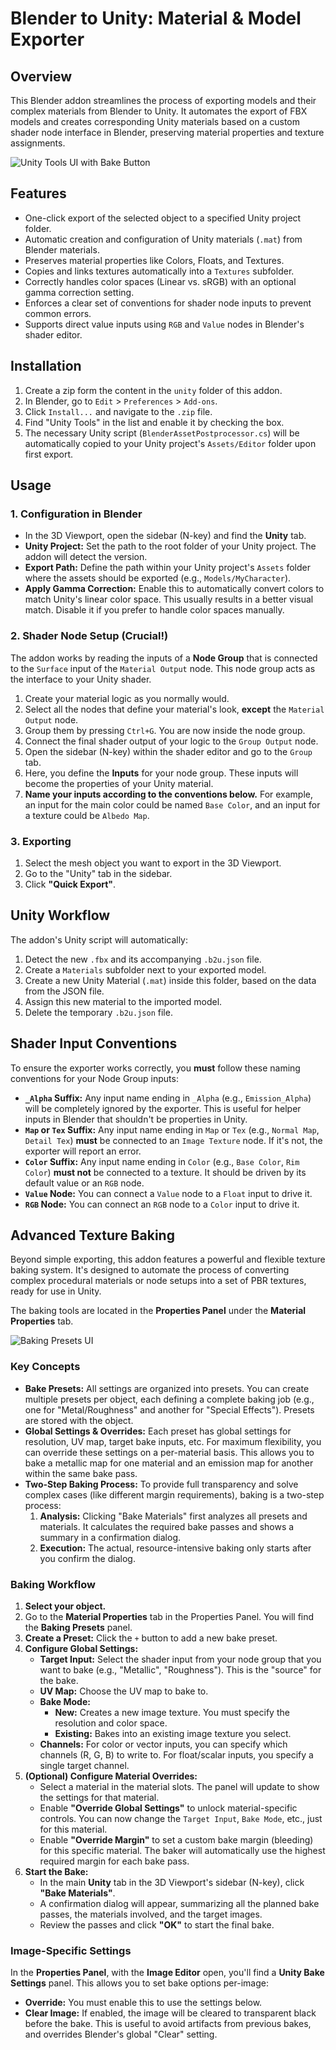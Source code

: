 # Blender to Unity: Material & Model Exporter

## Overview

This Blender addon streamlines the process of exporting models and their complex materials from Blender to Unity. It automates the export of FBX models and creates corresponding Unity materials based on a custom shader node interface in Blender, preserving material properties and texture assignments.

![Unity Tools UI with Bake Button](UI-Unity-Tools.jpg)

## Features

*   One-click export of the selected object to a specified Unity project folder.
*   Automatic creation and configuration of Unity materials (`.mat`) from Blender materials.
*   Preserves material properties like Colors, Floats, and Textures.
*   Copies and links textures automatically into a `Textures` subfolder.
*   Correctly handles color spaces (Linear vs. sRGB) with an optional gamma correction setting.
*   Enforces a clear set of conventions for shader node inputs to prevent common errors.
*   Supports direct value inputs using `RGB` and `Value` nodes in Blender's shader editor.

## Installation

1.  Create a zip form the content in the `unity` folder of this addon.
2.  In Blender, go to `Edit` > `Preferences` > `Add-ons`.
3.  Click `Install...` and navigate to the `.zip` file.
4.  Find "Unity Tools" in the list and enable it by checking the box.
5.  The necessary Unity script (`BlenderAssetPostprocessor.cs`) will be automatically copied to your Unity project's `Assets/Editor` folder upon first export.

## Usage

### 1. Configuration in Blender

*   In the 3D Viewport, open the sidebar (N-key) and find the **Unity** tab.
*   **Unity Project:** Set the path to the root folder of your Unity project. The addon will detect the version.
*   **Export Path:** Define the path within your Unity project's `Assets` folder where the assets should be exported (e.g., `Models/MyCharacter`).
*   **Apply Gamma Correction:** Enable this to automatically convert colors to match Unity's linear color space. This usually results in a better visual match. Disable it if you prefer to handle color spaces manually.

### 2. Shader Node Setup (Crucial!)

The addon works by reading the inputs of a **Node Group** that is connected to the `Surface` input of the `Material Output` node. This node group acts as the interface to your Unity shader.

1.  Create your material logic as you normally would.
2.  Select all the nodes that define your material's look, **except** the `Material Output` node.
3.  Group them by pressing `Ctrl+G`. You are now inside the node group.
4.  Connect the final shader output of your logic to the `Group Output` node.
5.  Open the sidebar (N-key) within the shader editor and go to the `Group` tab.
6.  Here, you define the **Inputs** for your node group. These inputs will become the properties of your Unity material.
7.  **Name your inputs according to the conventions below.** For example, an input for the main color could be named `Base Color`, and an input for a texture could be `Albedo Map`.

### 3. Exporting

1.  Select the mesh object you want to export in the 3D Viewport.
2.  Go to the "Unity" tab in the sidebar.
3.  Click **"Quick Export"**.

## Unity Workflow

The addon's Unity script will automatically:
1.  Detect the new `.fbx` and its accompanying `.b2u.json` file.
2.  Create a `Materials` subfolder next to your exported model.
3.  Create a new Unity Material (`.mat`) inside this folder, based on the data from the JSON file.
4.  Assign this new material to the imported model.
5.  Delete the temporary `.b2u.json` file.

## Shader Input Conventions

To ensure the exporter works correctly, you **must** follow these naming conventions for your Node Group inputs:

*   **`_Alpha` Suffix:** Any input name ending in `_Alpha` (e.g., `Emission_Alpha`) will be completely ignored by the exporter. This is useful for helper inputs in Blender that shouldn't be properties in Unity.
*   **`Map` or `Tex` Suffix:** Any input name ending in `Map` or `Tex` (e.g., `Normal Map`, `Detail Tex`) **must** be connected to an `Image Texture` node. If it's not, the exporter will report an error.
*   **`Color` Suffix:** Any input name ending in `Color` (e.g., `Base Color`, `Rim Color`) **must not** be connected to a texture. It should be driven by its default value or an `RGB` node.
*   **`Value` Node:** You can connect a `Value` node to a `Float` input to drive it.
*   **`RGB` Node:** You can connect an `RGB` node to a `Color` input to drive it.

## Advanced Texture Baking

Beyond simple exporting, this addon features a powerful and flexible texture baking system. It's designed to automate the process of converting complex procedural materials or node setups into a set of PBR textures, ready for use in Unity.

The baking tools are located in the **Properties Panel** under the **Material Properties** tab.

![Baking Presets UI](UI-Baking-Presets.jpg)

### Key Concepts

*   **Bake Presets:** All settings are organized into presets. You can create multiple presets per object, each defining a complete baking job (e.g., one for "Metal/Roughness" and another for "Special Effects"). Presets are stored with the object.
*   **Global Settings & Overrides:** Each preset has global settings for resolution, UV map, target bake inputs, etc. For maximum flexibility, you can override these settings on a per-material basis. This allows you to bake a metallic map for one material and an emission map for another within the same bake pass.
*   **Two-Step Baking Process:** To provide full transparency and solve complex cases (like different margin requirements), baking is a two-step process:
    1.  **Analysis:** Clicking "Bake Materials" first analyzes all presets and materials. It calculates the required bake passes and shows a summary in a confirmation dialog.
    2.  **Execution:** The actual, resource-intensive baking only starts after you confirm the dialog.

### Baking Workflow

1.  **Select your object.**
2.  Go to the **Material Properties** tab in the Properties Panel. You will find the **Baking Presets** panel.
3.  **Create a Preset:** Click the `+` button to add a new bake preset.
4.  **Configure Global Settings:**
    *   **Target Input:** Select the shader input from your node group that you want to bake (e.g., "Metallic", "Roughness"). This is the "source" for the bake.
    *   **UV Map:** Choose the UV map to bake to.
    *   **Bake Mode:**
        *   **New:** Creates a new image texture. You must specify the resolution and color space.
        *   **Existing:** Bakes into an existing image texture you select.
    *   **Channels:** For color or vector inputs, you can specify which channels (R, G, B) to write to. For float/scalar inputs, you specify a single target channel.
5.  **(Optional) Configure Material Overrides:**
    *   Select a material in the material slots. The panel will update to show the settings for that material.
    *   Enable **"Override Global Settings"** to unlock material-specific controls. You can now change the `Target Input`, `Bake Mode`, etc., just for this material.
    *   Enable **"Override Margin"** to set a custom bake margin (bleeding) for this specific material. The baker will automatically use the highest required margin for each bake pass.
6.  **Start the Bake:**
    *   In the main **Unity** tab in the 3D Viewport's sidebar (N-key), click **"Bake Materials"**.
    *   A confirmation dialog will appear, summarizing all the planned bake passes, the materials involved, and the target images.
    *   Review the passes and click **"OK"** to start the final bake.

### Image-Specific Settings

In the **Properties Panel**, with the **Image Editor** open, you'll find a **Unity Bake Settings** panel. This allows you to set bake options per-image:
*   **Override:** You must enable this to use the settings below.
*   **Clear Image:** If enabled, the image will be cleared to transparent black before the bake. This is useful to avoid artifacts from previous bakes, and overrides Blender's global "Clear" setting. 
